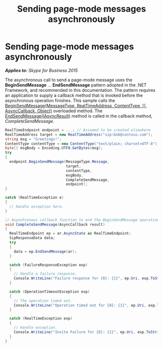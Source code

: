 ﻿---
title: Sending page-mode messages asynchronously
TOCTitle: Sending page-mode messages asynchronously
ms:assetid: cfbc3cd0-f357-40e7-b6c3-8bc0d78493e1
ms:mtpsurl: https://msdn.microsoft.com/en-us/library/Dn466050(v=office.16)
ms:contentKeyID: 65239994
ms.date: 07/27/2015
mtps_version: v=office.16
dev_langs:
- csharp
---

# Sending page-mode messages asynchronously


_**Applies to:** Skype for Business 2015_

The asynchronous call to send a page-mode message uses the **BeginSendMessage** … **EndSendMessage** pattern adopted in the .NET Framework, and recommended in this documentation. The pattern requires an application to supply a callback method that is invoked before the asynchronous operation finishes. This sample calls the [BeginSendMessage(MessageType, RealTimeAddress, ContentType, \[\], AsyncCallback, Object)](https://msdn.microsoft.com/en-us/library/hh161734\(v=office.16\)) overloaded method. The [EndSendMessage(IAsyncResult)](https://msdn.microsoft.com/en-us/library/hh382471\(v=office.16\)) method is called in the callback method, *CompleteSendMessage*.

``` csharp
RealTimeEndpoint endpoint = ...; // Assumed to be created elsewhere
RealTimeAddress target = new RealTimeAddress("sip:bob@contoso.com");
string msg = "Greetings!";
ContentType contentType = new ContentType("text/plain; charset=UTF-8");
byte[] msgBody = Encoding.UTF8.GetBytes(msg);
try
{
  endpoint.BeginSendMessage(MessageType.Message,
                            target,
                            contentType,
                            msgBody,
                            CompleteSendMessage,
                            endpoint);
}

catch (RealTimeException e)
{
  // Handle exception here.
}

// Asynchronous callback function to end the BeginSendMessage operation.
void CompleteSendMessage(AsyncCallback result)
{
  RealTimeEndpoint ep = ar.AsyncState as RealTimeEndpoint;
  SipResponseData data;
  try
  {
    data = ep.EndSendMessage(ar);
  }

  catch (FailureResponseException exp)
  {
    // Handle a failure response.
    Console.WriteLine("Failure response for {0}: {1}", ep.Uri, exp.ToString());
  }

  catch (OperationTimeoutException exp)
  {
    // The operation timed out.
    Console.WriteLine("Operation timed out for {0}: {1}", ep.Uri, exp.ToString());
  }

  catch (RealTimeException exp)
  {
    // Handle exception.
    Console.WriteLine("Invite Failure for {0}: {1}", ep.Uri, exp.ToString());
  }
}
```

